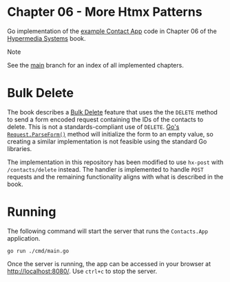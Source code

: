 # Chapter 06 - More Htmx Patterns

Go implementation of the [example Contact App][0] code in Chapter 06 of the [Hypermedia Systems][1] book.

> [!NOTE]  
> See the [main][2] branch for an index of all implemented chapters.

# Bulk Delete

The book describes a [Bulk Delete][8] feature that uses the the `DELETE` method to send a form encoded request containing the IDs of the contacts to delete. This is not a standards-compliant use of `DELETE`. [Go's `Request.ParseForm()`][9] method will initialize the form to an empty value, so creating a similar implementation is not feasible using the standard Go libraries.

The implementation in this repository has been modified to use `hx-post` with `/contacts/delete` instead. The handler is implemented to handle `POST` requests and the remaining functionality aligns with what is described in the book.

# Running

The following command will start the server that runs the `Contacts.App` application.

```shell
go run ./cmd/main.go 
```

Once the server is running, the app can be accessed in your browser at [http://localhost:8080/](http://localhost:8080/). Use `ctrl+c` to stop the server.

[0]: https://github.com/bigskysoftware/contact-app "Contact App"
[1]: https://hypermedia.systems/ "Hypermedia Systems book"
[2]: https://github.com/mousedownco/htmx-contact-app "htmx-contact-app main"
[8]: https://hypermedia.systems/more-htmx-patterns/#_bulk_delete "Bulk Delete"
[9]: https://pkg.go.dev/net/http#Request.ParseForm "net/http - Request.ParseForm()"